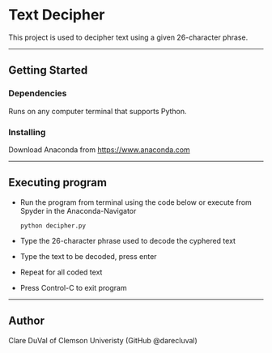 # Text Decipher

This project is used to decipher text using a given 26-character phrase. 

***

## Getting Started

### Dependencies

Runs on any computer terminal that supports Python. 

### Installing
Download Anaconda from https://www.anaconda.com

***

## Executing program
* Run the program from terminal using the code below or execute from Spyder in the Anaconda-Navigator

    ````python decipher.py````

* Type the 26-character phrase used to decode the cyphered text
* Type the text to be decoded, press enter
* Repeat for all coded text
* Press Control-C to exit program

***

## Author
Clare DuVal of Clemson Univeristy (GitHub @darecluval)


